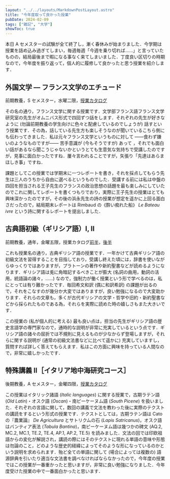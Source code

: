 ```yaml
---
layout: "../../layouts/MarkdownPostLayout.astro"
title: "今年度取って良かった授業"
pubDate: 2024-02-09
tags: ["雑記", "大学"]
showToc: true
---
```

本日 A セメスターの試験が全て終了し，漸く春休みが始まりました．今学期は授業を詰め込み過ぎてしまい，毎週毎週「今週を乗り切れば......」と言っていたものの，結局最後まで暇になる事なく来てしまいました．丁度良い区切りの時期なので，今年度を振り返って，個人的に履修して良かったと思う授業を紹介します．


## 外国文学 — フランス文学のエチュード
前期教養，S セメスター，水曜二限，[授業カタログ](https://catalog.he.u-tokyo.ac.jp/detail?code=31701&year=2023)

その名の通り，フランス文学に関する授業です．文学部フランス語フランス文学研究室の先生がオムニバス形式で四回ずつ話をします．それぞれの先生が好きなように (勿論前期教養の学生向けに色々と配慮しているのでしょうが) 話すという授業です．その為，話している先生方も楽しそうなのが聞いているこちら側にも伝わってきました．私は元々フランス文学というものに対して ——食わず嫌いのようなものですが—— 苦手意識が (今もそうですが) あって ，それでも面白い話があるなら聞こうじゃないかというとても生意気な気持ちで受講したのですが，見事に面白かったですね．屢々言われることですが，矢張り「先達はあらまほしき事」ですね．

課題としてこの授業では学期末に一つレポートを書き，それを採点してもらう先生は三人のうちから自由に選べるというものでした．受講する前には私は中盤の四回を担当される王子先生のフランスの政治思想の話題を最も楽しみにしていたのでこれに関してレポートを書くつもりでおり，実際に王子先生の授業はとても興味深かったのですが，その後の浜永先生の詩の授業が想定を遥かに上回る面白さだったので，結局期末レポートは Rimbaud の《酔い痴れた船》 *Le Bateau ivre* という詩に関するレポートを提出しました．

## 古典語初級（ギリシア語）I, II
前期教養，通年，金曜五限，授業カタログ[前半](https://catalog.he.u-tokyo.ac.jp/detail?code=31225&year=2023)，[後半](https://catalog.he.u-tokyo.ac.jp/detail?code=51074&year=2023)

これも授業名の通り，古典ギリシア語の授業です．一年かけて古典ギリシア語の初級文法を習得することを目指しており，受講し終えた頃には，辞書を使いながらゆっくりではありますが，プラトーンの著作や新約聖書などが読めるようになります．ギリシア語は兎に角暗記するべきことが膨大 (名詞の曲用，動詞の活用，統語論の諸々，......) なので，強制力が働く授業という形で学べるのは，私にとっては有り難かったです．毎回希文和訳 (偶に和訳希訳) の課題が出るので，それをこなすのが幾分か大変ではありますが，良い勉強になるので大変助かります．それらの文章も，多くが古代ギリシアの文学・哲学や旧約・新約聖書などから採られたものである為，それらを実際に読めた時の嬉しさもまた大きいです．

この授業の (私が個人的に考える) 最も良い点は，担当の先生がギリシア語の歴史言語学の専門家なので，通時的な説明が非常に充実しているという点です．ギリシア語の諸々の屈折では不規則に見えるものが少なからず登場しますが，それらに関する説明が (通常の初級文法書などに比べて遥かに) 充実していますし，質問すれば詳しく答えてもらえます．私はこの方面に興味を持っている人間なので，非常に嬉しかったです．

## 特殊講義 II［イタリア地中海研究コース］
後期教養，A セメスター，金曜四限，[授業カタログ](https://catalog.he.u-tokyo.ac.jp/detail?code=08C2514&year=2023)

この授業はイタリック諸語 (*Italic languages*) に関する授業で，古期ラテン語 (*Old Latin*)・オスク語 (*Oscan*)・南ピーケーヌム語 (*South Picene*) を扱いました．それぞれの言語に関して，数回の講義で文法を教わった後に実際のテクストの講読をするという形式の授業です．テクストとしては，古期ラテン語は Cato の『農業論』 *De Agricultura* とサトリクムの石 (*Lapis Satricanus*)，オスク語はバンティア表法 (*Tabula Bantina*)，南ピーケーヌム語は幾つかの碑文 (AQ.2, MC.2, MC.1, TE.2, TE.4, AP.1, AP.2, TE.5) を読みました．文法の回では印欧祖語からの変化が解説され，講読の際にはそのテクストに現れる単語の意味や形態は勿論のこと，どのような歴史的経緯によってそのような形になっているのかという説明を求められます．殆ど全ての単語に関して (場合によっては複数の) 語源辞典を引いたり適当な文法書を調べなければならなかったので，今年度の授業ではこの授業が一番重かったと思いますが，非常に良い勉強になりました．今年度受けた授業の中で一番面白かったと思います．